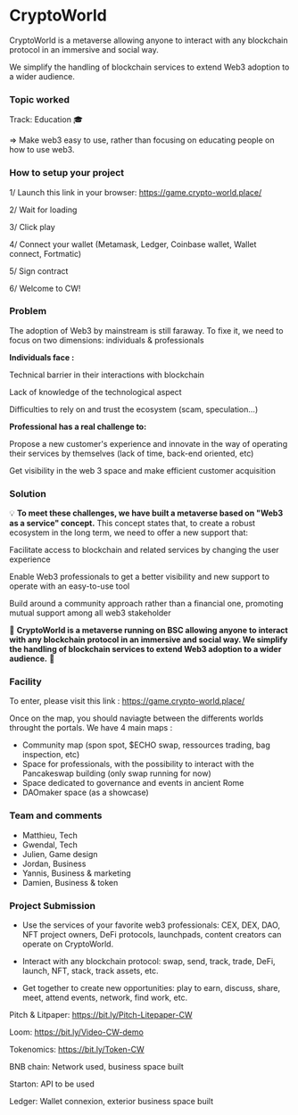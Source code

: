 # CryptoWorld

CryptoWorld is a metaverse allowing anyone to interact with any blockchain protocol in an immersive and social way. 

We simplify the handling of blockchain services to extend Web3 adoption to a wider audience.

### **Topic worked**
Track: Education 🎓

=> Make web3 easy to use, rather than focusing on educating people on how to use web3.


### **How to setup your project**

1/ Launch this link in your browser: https://game.crypto-world.place/

2/ Wait for loading

3/ Click play

4/ Connect your wallet (Metamask, Ledger, Coinbase wallet, Wallet connect, Fortmatic)

5/ Sign contract

6/ Welcome to CW!



### Problem

The adoption of Web3 by mainstream is still faraway. To fixe it, we need to focus on two dimensions: individuals & professionals


**Individuals face :**

Technical barrier in their interactions with blockchain 

Lack of knowledge of the technological aspect

Difficulties to rely on and trust the ecosystem (scam, speculation...)



**Professional has a real challenge to:**

Propose a new customer's experience and innovate in the way of operating their services by themselves (lack of time, back-end oriented, etc)

Get visibility in the web 3 space and make efficient customer acquisition



### Solution

💡 **To meet these challenges, we have built a metaverse based on "Web3 as a service" concept.**
This concept states that, to create a robust ecosystem in the long term, we need to offer a new support that:

Facilitate access to blockchain and related services by changing the user experience

Enable Web3 professionals to get a better visibility and new support to operate with an easy-to-use tool

Build around a community approach rather than a financial one, promoting mutual support among all web3 stakeholder


🌈 **CryptoWorld is a metaverse running on BSC allowing anyone to interact with any blockchain protocol in an immersive and social way. 
We simplify the handling of blockchain services to extend Web3 adoption to a wider audience.** 🌈

### Facility

To enter, please visit this link : https://game.crypto-world.place/

Once on the map, you should naviagte between the differents worlds throught the portals. We have 4 main maps :
- Community map (spon spot, $ECHO swap, ressources trading, bag inspection, etc)
- Space for professionals, with the possibility to interact with the Pancakeswap building (only swap running for now)
- Space dedicated to governance and events in ancient Rome
- DAOmaker space (as a showcase)


### Team and comments

- Matthieu, Tech
- Gwendal, Tech
- Julien, Game design
- Jordan, Business
- Yannis, Business & marketing
- Damien, Business & token


### Project Submission

- Use the services of your favorite web3 professionals: CEX, DEX, DAO, NFT project owners, DeFi protocols, launchpads, content creators can operate on CryptoWorld.

- Interact with any blockchain protocol: swap, send, track, trade, DeFi, launch, NFT, stack, track assets, etc.

- Get together to create new opportunities: play to earn, discuss, share, meet, attend events, network, find work, etc.

 
 
 Pitch & Litpaper: https://bit.ly/Pitch-Litepaper-CW
 
 Loom: https://bit.ly/Video-CW-demo
 
 Tokenomics: https://bit.ly/Token-CW

 

BNB chain: Network used, business space built 

Starton: API to be used

Ledger: Wallet connexion, exterior business space built

